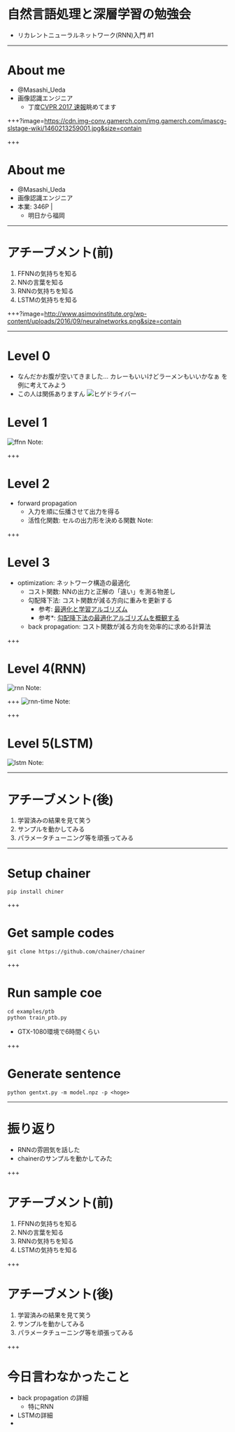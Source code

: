 # 自然言語処理と深層学習の勉強会
- リカレントニューラルネットワーク(RNN)入門 #1

---
# About me
- @Masashi_Ueda
- 画像認識エンジニア
    - 丁度[CVPR 2017 速報](https://www.slideshare.net/cvpaperchallenge/cvpr-2017-78294211)眺めてます

+++?image=https://cdn.img-conv.gamerch.com/img.gamerch.com/imascg-slstage-wiki/1460213259001.jpg&size=contain

+++
# About me
- @Masashi_Ueda
- 画像認識エンジニア
- 本業: 346P |
    - 明日から福岡

---
# アチーブメント(前)
1. FFNNの気持ちを知る
1. NNの言葉を知る
1. RNNの気持ちを知る
1. LSTMの気持ちを知る

+++?image=http://www.asimovinstitute.org/wp-content/uploads/2016/09/neuralnetworks.png&size=contain

---
# Level 0
- なんだかお腹が空いてきました…
    カレーもいいけどラーメンもいいかなぁ
    を例に考えてみよう
- この人は関係ありますん
    ![ヒゲドライバー](http://higedriver.com/image/hige_real.JPG)

# Level 1
![ffnn](http://www.asimovinstitute.org/wp-content/uploads/2016/09/ff.png)
Note:
<!--
- 今日の晩御飯を決める例 // 受けなさそうだけど
    - inputはカレー/ラーメンが食べたいときそれぞれ1
    - output層は重みの大きい方を出力
    - 重みという言葉をどこかで言う
    - peprceptronの場合
        - ラーメンの重みが高い -> どっちも食べたいときはラーメン
        - 実際は両方食べたいけど8:2かなみたいなこともあり
            - 出力は10:0しか起こらないので少し誤差が発生する
            - 誤差を元に重みを更新する
    - MLPの場合
        - 増えた層は金額・栄養バランスとしておく
        - カレー食べたいけどお金ないからラーメンといった判断ができるようになる
        - 実際は事前にどういう意味合いになるかはわからない
            - 学習次第
    - 同じ(ような)インターフェースを持つものを組み合わせて高度なことができるようになった！！
-->
+++
# Level 2
- forward propagation
    - 入力を順に伝播させて出力を得る
    - 活性化関数: セルの出力形を決める関数
Note:
<!-- 入力層/隠れ層/出力層/(結合)重み -->

+++
# Level 3
- optimization: ネットワーク構造の最適化
    - コスト関数: NNの出力と正解の「違い」を測る物差し
    - 勾配降下法: コスト関数が減る方向に重みを更新する
        - 参考: [最適化と学習アルゴリズム](http://www.r.dl.itc.u-tokyo.ac.jp/~nakagawa/SML1/opt-algorithm1.pdf)
        - 参考*: [勾配降下法の最適化アルゴリズムを概観する](http://postd.cc/optimizing-gradient-descent/)
    - back propagation: コスト関数が減る方向を効率的に求める計算法

+++
# Level 4(RNN)
![rnn](http://www.asimovinstitute.org/wp-content/uploads/2016/09/rnn.png)
Note:
<!--
- 今日の晩御飯を決める例
    - 系列を扱えるようになった
        - 昨日食べたものが反映される
    - 注意
        - input層が複雑に
            - 1回分のラーメン/カレーライスが食べたいかどうかを1つの入力セルで表す
        - 途中の隠れ層も複数の評価を一つのセルで行う
-->

+++
![rnn-time](https://4.bp.blogspot.com/-4sNWGgBFLkE/WKcLzxWRa9I/AAAAAAAAiGQ/sqV16vvhGH09_QyZK5sIPJ8UcEyhekp5ACLcB/s1600/OldR%251C%251CNN.png)
Note:
<!--
- 1本(?)を時間展開
- 昨日の判断と今日食べたいものを入力としていることを言いたい
-->

+++
# Level 5(LSTM)
![lstm](http://www.asimovinstitute.org/wp-content/uploads/2016/09/lstm.png)
Note:
<!--
- 記憶用のセルを導入
    - LSTMセルは複数のセルが集まったもの
- 素朴なRNNだと10系列分くらいしか記憶できない
    - 購買消失
-->

---
# アチーブメント(後)
1. 学習済みの結果を見て笑う
1. サンプルを動かしてみる
1. パラメータチューニング等を頑張ってみる

---
# Setup chainer
```
pip install chiner
```

+++
# Get sample codes
```
git clone https://github.com/chainer/chainer
```

+++
# Run sample coe
```
cd examples/ptb
python train_ptb.py
```
- GTX-1080環境で6時間くらい

+++
# Generate sentence
```
python gentxt.py -m model.npz -p <hoge>
```

---
# 振り返り
- RNNの雰囲気を話した
- chainerのサンプルを動かしてみた

+++
# アチーブメント(前)
1. FFNNの気持ちを知る
1. NNの言葉を知る
1. RNNの気持ちを知る
1. LSTMの気持ちを知る

+++
# アチーブメント(後)
1. 学習済みの結果を見て笑う
1. サンプルを動かしてみる
1. パラメータチューニング等を頑張ってみる

+++
# 今日言わなかったこと
- back propagation の詳細
    - 特にRNN
- LSTMの詳細
-
